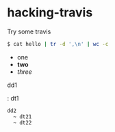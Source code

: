 # hacking-travis
Try some travis

```bash
$ cat hello | tr -d ',\n' | wc -c
```

* one
* **two**
* *three*

dd1

:   dt1

    dd2
      ~ dt21
      ~ dt22

